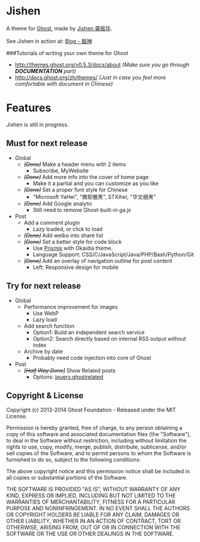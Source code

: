 # Jishen

A theme for [Ghost](http://github.com/tryghost/ghost/), made by [Jishen 龚振华](http://allmyverse.com/about-me.php).

See Jishen in action at: [Blog - 姫神](http://blog.allmyverse.com)

###Tutorials of writing your own theme for Ghost

* http://themes.ghost.org/v0.5.3/docs/about _(Make sure you go through **DOCUMENTATION** part)_
* http://docs.ghost.org/zh/themes/ _(Just in case you feel more comfortable with document in Chinese)_

# Features
Jishen is still in progress.

## Must for next release

* Global
  * ~~_[Done]_~~ Make a header menu with 2 items
    * Subscribe, MyWebsite
  * ~~_[Done]_~~ Add more info into the cover of home page
    * Make it a partial and you can customize as you like
  * ~~_[Done]_~~ Set a proper font style for Chinese
    * "Microsoft YaHei", "微软雅黑", STXihei, "华文细黑"
  * ~~_[Done]_~~ Add Google analytic
    * Still need to remove Ghost-built-in ga.js
* Post
  * Add a comment plugin
    * Lazy loaded, or click to load
  * ~~_[Done]_~~ Add weibo into share list
  * ~~_[Done]_~~ Set a better style for code block
    * Use [Prismjs](http://prismjs.com/) with Okaidia theme.
    * Language Support: CSS/C/JavaScript/Java/PHP/Bash/Python/Git
  * ~~_[Done]_~~ Add an overlay of navigation outline for post content
    * Left: Responsive design for mobile

## Try for next release
* Global
  * Performance improvement for images
    * Use WebP
    * Lazy load
  * Add search function
    * Option1: Build an independent search service
    * Option2: Search directly based on internal RSS output without index
  * Archive by date
    * Probably need code injection into core of Ghost
* Post
  * ~~_[Half Way Done]_~~ Show Related posts
    * Options: [jquery.ghostrelated](https://github.com/danecando/jquery.ghostrelated)

## Copyright & License

Copyright (c) 2013-2014 Ghost Foundation - Released under the MIT License.

Permission is hereby granted, free of charge, to any person obtaining a copy of this software and associated documentation files (the "Software"), to deal in the Software without restriction, including without limitation the rights to use, copy, modify, merge, publish, distribute, sublicense, and/or sell copies of the Software, and to permit persons to whom the Software is furnished to do so, subject to the following conditions:

The above copyright notice and this permission notice shall be included in all copies or substantial portions of the Software.

THE SOFTWARE IS PROVIDED "AS IS", WITHOUT WARRANTY OF ANY KIND, EXPRESS OR IMPLIED, INCLUDING BUT NOT LIMITED TO THE WARRANTIES OF MERCHANTABILITY, FITNESS FOR A PARTICULAR PURPOSE AND
NONINFRINGEMENT. IN NO EVENT SHALL THE AUTHORS OR COPYRIGHT HOLDERS BE LIABLE FOR ANY CLAIM, DAMAGES OR OTHER LIABILITY, WHETHER IN AN ACTION OF CONTRACT, TORT OR OTHERWISE, ARISING FROM, OUT OF OR IN CONNECTION WITH THE SOFTWARE OR THE USE OR OTHER DEALINGS IN THE SOFTWARE.
